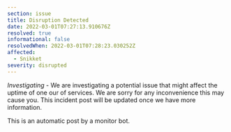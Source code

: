```yaml
---
section: issue
title: Disruption Detected
date: 2022-03-01T07:27:13.910676Z
resolved: true
informational: false
resolvedWhen: 2022-03-01T07:28:23.030252Z
affected:
  - Snikket
severity: disrupted
---
```

*Investigating* - We are investigating a potential issue that might affect the uptime of one our of services. We are sorry for any inconvenience this may cause you. This incident post will be updated once we have more information.

This is an automatic post by a monitor bot.
        